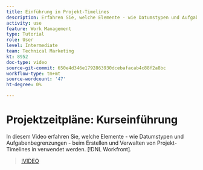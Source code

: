 ```yaml
---
title: Einführung in Projekt-Timelines
description: Erfahren Sie, welche Elemente - wie Datumstypen und Aufgabenbegrenzungen - beim Erstellen und Verwalten von Projekt-Timelines in verwendet werden. [!DNL  Workfront].
activity: use
feature: Work Management
type: Tutorial
role: User
level: Intermediate
team: Technical Marketing
kt: 8952
doc-type: video
source-git-commit: 650e4d346e1792863930dcebafacab4c88f2a8bc
workflow-type: tm+mt
source-wordcount: '47'
ht-degree: 0%

---
```


# Projektzeitpläne: Kurseinführung

In diesem Video erfahren Sie, welche Elemente - wie Datumstypen und Aufgabenbegrenzungen - beim Erstellen und Verwalten von Projekt-Timelines in verwendet werden. [!DNL  Workfront].

>[!VIDEO](https://video.tv.adobe.com/v/335212/?quality=12&learn=on)
